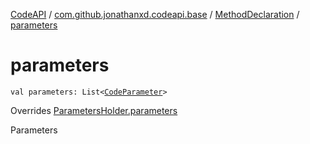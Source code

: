 [CodeAPI](../../index.md) / [com.github.jonathanxd.codeapi.base](../index.md) / [MethodDeclaration](index.md) / [parameters](.)

# parameters

`val parameters: List<`[`CodeParameter`](../-code-parameter/index.md)`>`

Overrides [ParametersHolder.parameters](../-parameters-holder/parameters.md)

Parameters

